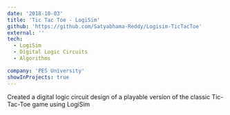 ```yaml
---
date: '2018-10-03'
title: 'Tic Tac Toe - LogiSim'
github: 'https://github.com/Satyabhama-Reddy/Logisim-TicTacToe'
external: ''
tech:
  - LogiSim
  - Digital Logic Circuits
  - Algorithms

company: 'PES University'
showInProjects: true
---
```


Created a digital logic circuit design of a playable version of the classic Tic-Tac-Toe game using LogiSim
